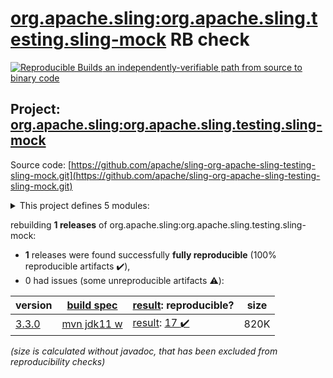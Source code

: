 [org.apache.sling:org.apache.sling.testing.sling-mock](https://search.maven.org/artifact/org.apache.sling/org.apache.sling.testing.sling-mock/) RB check
=======

[![Reproducible Builds](https://reproducible-builds.org/images/logos/rb.svg) an independently-verifiable path from source to binary code](https://reproducible-builds.org/)

## Project: [org.apache.sling:org.apache.sling.testing.sling-mock](https://search.maven.org/artifact/org.apache.sling/org.apache.sling.testing.sling-mock/)

Source code: [https://github.com/apache/sling-org-apache-sling-testing-sling-mock.git](https://github.com/apache/sling-org-apache-sling-testing-sling-mock.git)

<details><summary>This project defines 5 modules:</summary>

* [org.apache.sling:org.apache.sling.testing.sling-mock](https://search.maven.org/artifact/org.apache.sling/org.apache.sling.testing.sling-mock/)
* [org.apache.sling:org.apache.sling.testing.sling-mock.core](https://search.maven.org/artifact/org.apache.sling/org.apache.sling.testing.sling-mock.core/)
* [org.apache.sling:org.apache.sling.testing.sling-mock.junit4](https://search.maven.org/artifact/org.apache.sling/org.apache.sling.testing.sling-mock.junit4/)
* [org.apache.sling:org.apache.sling.testing.sling-mock.junit5](https://search.maven.org/artifact/org.apache.sling/org.apache.sling.testing.sling-mock.junit5/)
* [org.apache.sling:org.apache.sling.testing.sling-mock.parent](https://search.maven.org/artifact/org.apache.sling/org.apache.sling.testing.sling-mock.parent/)
</details>

rebuilding **1 releases** of org.apache.sling:org.apache.sling.testing.sling-mock:
- **1** releases were found successfully **fully reproducible** (100% reproducible artifacts :heavy_check_mark:),
- 0 had issues (some unreproducible artifacts :warning:):

| version | [build spec](/BUILDSPEC.md) | [result](https://reproducible-builds.org/docs/jvm/): reproducible? | size |
| -- | --------- | ------ | -- |
| [3.3.0](https://search.maven.org/artifact/org.apache.sling/org.apache.sling.testing.sling-mock/3.3.0/pom) | [mvn jdk11 w](org.apache.sling.testing.sling-mock-3.3.0.buildspec) | [result](org.apache.sling.testing.sling-mock-3.3.0.buildinfo): [17 :heavy_check_mark: ](org.apache.sling.testing.sling-mock-3.3.0.buildcompare) | 820K |

<i>(size is calculated without javadoc, that has been excluded from reproducibility checks)</i>
